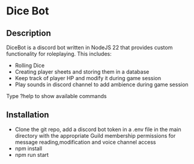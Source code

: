 # Dice Bot
## Description
DiceBot is a discord bot written in NodeJS 22 that provides custom functionality for roleplaying. This includes:

- Rolling Dice
- Creating player sheets and storing them in a database
- Keep track of player HP and modify it during game session
- Play sounds in discord channel to add ambience during game session

Type ?help to show available commands

## Installation

- Clone the git repo, add a discord bot token in a .env file in the main directory with the appropriate Guild membership permissions for message reading,modification and voice channel access
- npm install
- npm run start
